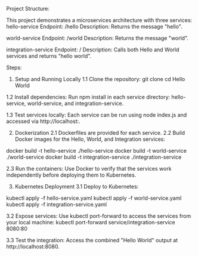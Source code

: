 Project Structure:

This project demonstrates a microservices architecture with three services:
hello-service
Endpoint: /hello
Description: Returns the message "hello".

world-service
Endpoint: /world
Description: Returns the message "world".

integration-service
Endpoint: /
Description: Calls both Hello and World services and returns "hello world".

Steps: 

1) Setup and Running Locally
1.1 Clone the repository:
git clone <repo-url>
cd Hello World

1.2 Install dependencies: Run npm install in each service directory: hello-service, world-service, and integration-service.

1.3 Test services locally: Each service can be run using node index.js and accessed via http://localhost:<port>.

2) Dockerization
2.1 Dockerfiles are provided for each service.
2.2 Build Docker images for the Hello, World, and Integration services:

docker build -t hello-service ./hello-service
docker build -t world-service ./world-service
docker build -t integration-service ./integration-service

2.3 Run the containers: Use Docker to verify that the services work independently before deploying them to Kubernetes.

3) Kubernetes Deployment
3.1 Deploy to Kubernetes:

kubectl apply -f hello-service.yaml
kubectl apply -f world-service.yaml
kubectl apply -f integration-service.yaml

3.2 Expose services: Use kubectl port-forward to access the services from your local machine:
kubectl port-forward service/integration-service 8080:80

3.3 Test the integration: Access the combined "Hello World" output at http://localhost:8080.